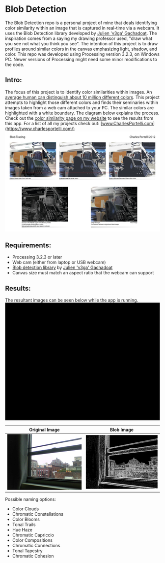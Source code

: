 # Blob Detection

The Blob Detection repo is a personal project of mine that deals identifying color similarity within an image that is captured in real-time via a webcam. It uses the Blob Detection library developed by [Julien &#39;v3ga&#39; Gachadoat](http://www.v3ga.net/blog2/). The inspiration comes from a saying my drawing professor used, &quot;draw what you see not what you think you see&quot;. The intention of this project is to draw profiles around similar colors in the canvas emphasizing light, shadow, and color. This repo was developed using Processing version 3.2.3, on Windows PC. Newer versions of Processing might need some minor modifications to the code.

## Intro:

The focus of this project is to identify color similarities within images. An [average human can distinguish about 10 million different colors](https://en.wikipedia.org/wiki/Color_vision). This project attempts to highlight those different colors and finds their seminaries within images taken from a web cam attached to your PC. The similar colors are highlighted with a white boundary. The diagram below explains the process. Check out the  [color similarity page on my website](https://www.charlesportelli.com/play-1/#/color-sampling/) to see the results from this app. For a list of all my projects check out:  [www.CharlesPortelli.com](https://www.charlesportelli.com/)
![Process Diagram](https://github.com/Crashnorun/Blob_Image_03/blob/master/Diagrams/Desription_01-01-01.jpg)

## Requirements:

- Processing 3.2.3 or later
- Web cam (either from laptop or USB webcam)
- [Blob detection library](https://processing.org/reference/libraries/) by [Julien &#39;v3ga&#39; Gachadoat](http://www.v3ga.net/blog2/)
- Canvas size must match an aspect ratio that the webcam can support

## Results:

The resultant images can be seen below while the app is running.
![Blob Gif](https://github.com/Crashnorun/Blob_Image_03/blob/master/Example%20Images/Blob_Tracing_02.gif)

Original Image       | Blob Image
:--------------------:|:--------------------:
![Original Image](https://github.com/Crashnorun/Blob_Image_03/blob/master/Example%20Images/22.jpg) | ![Blob Image](https://github.com/Crashnorun/Blob_Image_03/blob/master/Example%20Images/Image_12.jpg)

Possible naming options:
* Color Clouds
* Chromatic Constellations
* Color Blooms
* Tonal Trails
* Hue Haze
* Chromatic Capriccio
* Color Compositions
* Chromatic Connections
* Tonal Tapestry
* Chromatic Cohesion
